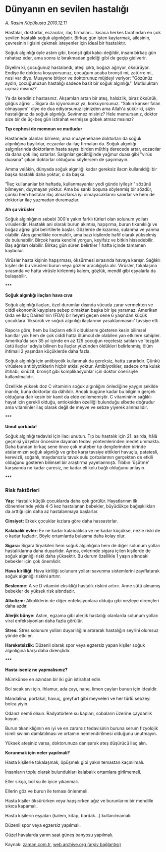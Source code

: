 # Dünyanın en sevilen hastalığı

*A. Rasim Küçükusta 2010.12.11*

<td class="columnist-detail">
<p>Hastalar, doktorlar, eczacılar, ilaç firmaları... kısaca herkes tarafından en çok sevilen hastalık soğuk algınlığıdır. Birkaç gün işten kaytarmak, ailesinin, çevresinin ilgisini çekmek isteyenler için ideal bir hastalıktır.</p>
<p>
<div id="haberMetinDiv">
<p>Soğuk algınlığı öyle astım gibi, bronşit gibi kalıcı değildir, insanı birkaç gün rahatsız eder, ama sonra iz bırakmadan geldiği gibi de geçip gidiverir.
<p>Diyelim ki, çocuğunuz hastalandı, ateşi çıktı, boğazı ağrıyor, öksürüyor. Endişe ile doktora koşuyorsunuz, çocuğum acaba bronşit mi, zatürre mi, nesi var diye. Muayene bitiyor ve doktorunuz müjdeyi veriyor: "Gözünüz aydın, çocuğunuzun hastalığı sadece basit bir soğuk algınlığı.'' Mutluluktan uçmaz mısınız?
<p>Ya da kendiniz hastasınız. Akşamları artan bir ateş, halsizlik, biraz öksürük, göğüs ağrısı... Sigara da içiyorsunuz ya, korkuyorsunuz. "Sakın kanser falan olmayayım'' diye de dua ediyorsunuz içinizden ama Allah'a şükür ki, sizin hastalığınız da soğuk algınlığı. Sevinmez misiniz? Hele memursanız, doktor size bir de üç-beş gün istirahat vermişse göbek atmaz mısınız?
<p><b>Tıp cephesi de memnun ve mutludur</b>
<p>Hastanede olanları bilmem, ama muayenehane doktorları da soğuk algınlığına bayılırlar, eczacılar da ilaç firmaları da. Soğuk algınlığı salgınlarında doktorların hasta sayısı birden müthiş derecede artar, eczacılar da daha çok ilaç satarlar. Salgınlar geciktiğinde yağmur duası gibi "virüs duasına" çıkan doktorlar olduğunu söylersem de şaşırmayın.
<p>Amma velâkin, dünyada soğuk algınlığı kadar gereksiz ilacın kullanıldığı bir başka hastalık daha yoktur, o da başka.
<p>"İlaç kullananlar bir haftada, kullanmayanlar yedi günde iyileşir'' sözünü bilmeyen, duymayan yoktur. Ama bu sanki boşuna söylenmiş bir sözdür, çünkü hem hastalar ilaç almazlarsa iyi olmayacaklarını sanırlar ve hem de doktorlar ilaç yazmadan duramazlar.
<p><b>Ah şu virüsler</b>
<p>Soğuk algınlığının sebebi 300'e yakın farklı türleri olan solunum yolları virüsleridir. Hastalık ani olarak burun akıntısı, hapşırma, burun tıkanıklığı ve boğaz ağrısı gibi belirtilerle başlar. Gözlerde de kızarma, sulanma ve yanma olabilir. Ateş genellikle normaldir, ama bazı kişilerde hafif olarak yükselmiş de bulunabilir. Birçok hasta kendini yorgun, keyifsiz ve bitkin hissedebilir. Baş ağrıları olabilir. Birkaç gün süren belirtiler 1 hafta içinde tamamen kaybolur.
<p>Virüsler hasta kişinin hapşırması, öksürmesi sırasında havaya karışır. Sağlıklı kişiler de bu virüsleri burun veya gözler aracılığıyla alır. Virüsler, tokalaşma sırasında ve hatta virüsle kirlenmiş kalem, gözlük, mendil gibi eşyalarla da bulaşabilir.
<p>***
<p><b>Soğuk algınlığı ilaçları hava cıva</b>
<p>Soğuk algınlığı ilaçları, özel durumlar dışında vücuda zarar vermekten ve ciddi ekonomik kayıplara sebep olmaktan başka bir işe yaramaz. Amerikan Gıda ve İlaç Dairesi'nin (FDA) bir heyeti geçen sene 6 yaşından küçük çocuklara 'öksürük ve soğuk algınlığı ilaçlarının yasaklanmasını' tavsiye etti.
<p>Rapora göre, hem bu ilaçların etkili olduklarını gösteren kesin bilimsel kanıtlar yok hem de çok ciddi hatta ölümcül de olabilen yan etkilere sahipler. Amerika'da son 35 yıl içinde en az 125 çocuğun reçetesiz satılan ve 'tezgâh üstü ilaçlar' adıyla bilinen bu ilaçlar yüzünden öldükleri belirlenmiş; ölüm ihtimali 2 yaşından küçüklerde daha fazla.
<p>Soğuk algınlığı için antibiyotik kullanmak da gereksiz, hatta zararlıdır. Çünkü virüslere antibiyotiklerin hiçbir etkisi yoktur. Antibiyotikler, sadece orta kulak iltihabı, sinüzit, bronşit gibi komplikasyonlar için doktor önerisiyle kullanılmalıdır.
<p>Özellikle yüksek doz C vitaminin soğuk algınlığını önlediğine yaygın şekilde inanılır, buna doktorlar da dâhildir. Ancak bugüne kadar bu bilginin gerçek olduğuna dair kesin bir kanıt da elde edilememiştir. C vitamininin sağlıklı hayat için gerekli olduğu, antioksidan özelliği bulunduğu elbette doğrudur ama vitaminler ilaç olarak değil de meyve ve sebze yiyerek alınmalıdır.
<p>***
<p><b>Umut çorbada!</b>
<p>Soğuk algınlığı tedavisi için ilacı unutun. Tıp bu hastalık için 21. asırda, hâlâ geçmişi yüzyıllar öncesine dayanan tedavi yöntemlerinden medet ummakta. Daha bundan birkaç sene önce çok muteber tıp dergilerinden birinde atalarımızın soğuk algınlığı ve gribe karşı tavsiye ettikleri havuçlu, patatesli, kerevizli, soğanlı, maydanozlu tavuk sulu çorbalarının gerçekten de etkili olduğunu gösteren bilimsel bir araştırma yayınlanmıştı. Tıbbın 'üşütme' karşısında ne kadar çaresiz, ne kadar eli kolu bağlı olduğunu anlayın.
<p>***
<p><h3>Risk faktörleri</h3>
<p><b>Yaş:</b> Hastalık küçük çocuklarda daha çok görülür. Hayatlarının ilk dönemlerinde yılda 4-5 kez hastalanan bebekler, büyüdükçe bağışıklıkları da arttığı için daha az hastalanmaya başlarlar.
<p><b>Cinsiyet:</b> Erkek çocuklar kızlara göre daha hassastırlar.
<p><b>Kalabalık evler:</b> Ev ne kadar kalabalıksa ve ne kadar küçükse, nezle riski de o kadar fazladır. Böyle ortamlarda bulaşma daha kolay olur.
<p><b>Sigara:</b> Sigara tiryakileri hem soğuk algınlığına hem de diğer solunum yolları hastalıklarına daha duyarlıdır. Ayrıca, evlerinde sigara içilen kişilerde de soğuk algınlığı riski daha yüksektir. Bu durum özellikle 1 yaşın altındaki bebekler için çok önemlidir.
<p><b>Hava kirliliği:</b> Hava kirliliği solunum yolları savunma sistemlerini zayıflatarak soğuk algınlığı riskini artırır.
<p><b>Beslenme:</b> A ve D vitamini eksikliği hastalık riskini artırır. Anne sütü almamış bebekler de yüksek risk altındadır.
<p><b>Alkolizm:</b> Alkoliklerin de diğer enfeksiyonlara olduğu gibi nezleye dirençleri daha azdır.
<p><b>Alerjik bünye:</b> Astım, egzama gibi alerjik hastalığı olanlarda solunum yolları viral enfeksiyonları daha fazla görülür.
<p><b>Stres:</b> Stres solunum yolları duyarlılığını artırarak hastalığın seyrini olumsuz yönde etkiler.
<p><b>Hareketsizlik:</b> Düzenli olarak spor veya egzersiz yapan kişiler soğuk algınlığına karşı daha dirençlidir.
<p>***
<p><b>Hasta iseniz ne yapmalısınız?</b>
<p>Mümkünse en azından bir iki gün istirahat edin.
<p>Bol sıcak sıvı için. Ihlamur, ada çayı, nane, limon çayları bunun için idealdir.
<p>Mandalina, portakal, havuç, greyfurt gibi meyveleri ve her türlü sebzeyi bolca yiyin.
<p>Odanız nemli olsun. Radyatörlere su kapları, sobaların üzerine çaydanlık koyun.
<p>Burun tıkanıklığının en iyi ve en zararsız tedavisinin buruna serum fizyolojik isimli sıvının damlatılması ve ortamın nemlendirilmesi olduğunu unutmayın.
<p>Yüksek ateşiniz varsa, doktorunuza danışarak ateş düşürücü ilaç alın.
<p><b>Korunmak için neler yapılmalı?</b>
<p>Hasta kişilerle tokalaşmak, öpüşmek gibi yakın temastan kaçınılmalı.
<p>İnsanların toplu olarak bulundukları kalabalık ortamlara girilmemeli.
<p>Eller sıkça, bol su ile iyice yıkanmalı.
<p>Ellerin göz ve burun ile teması önlenmeli.
<p>Hasta kişiler öksürürken veya hapşırırken ağız ve burunlarını bir mendille sıkıca kapamalı.
<p>Hasta kişilerin eşyaları (kalem, kitap, bardak...) kullanılmamalı.
<p>Düzenli spor veya egzersiz yapılmalı.
<p>Güzel havalarda yarım saat güneş banyosu yapılmalı.</p></p></p></p></p></p></p></p></p></p></p></p></p></p></p></p></p></p></p></p></p></p></p></p></p></p></p></p></p></p></p></p></p></p></p></p></p></p></p></p></p></p></p></p></p></p></p></p></div>
</p>
<a href="http://web.archive.org/web/20110209022142/mailto:/">
</a></td>

Kaynak: [zaman.com.tr](http://zaman.com.tr/yazar.do?yazino=1063452), [web.archive.org (arşiv bağlantısı)](http://web.archive.org/web/20110209022142/http://www.zaman.com.tr:80/yazar.do?yazino=1063452)
